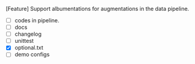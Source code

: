 [Feature] Support albumentations for augmentations in the data pipeline.

+ [ ] codes in pipeline.
+ [ ] docs
+ [ ] changelog
+ [ ] unittest
+ [x] optional.txt
+ [ ] demo configs